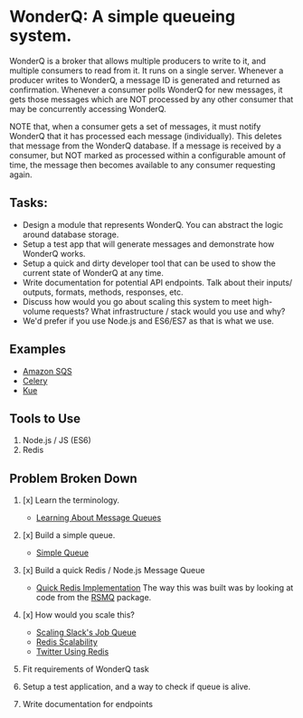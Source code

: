 # WonderQ: A simple queueing system.

WonderQ is a broker that allows multiple producers to write to it, and multiple consumers to read from it. It runs on a single server. Whenever a producer writes to WonderQ, a message ID is generated and returned as confirmation. Whenever a consumer polls WonderQ for new messages, it gets those messages which are NOT processed by any other consumer that may be concurrently accessing WonderQ.

NOTE that, when a consumer gets a set of messages, it must notify WonderQ that it has processed each message (individually). This deletes that message from the WonderQ database. If a message is received by a consumer, but NOT marked as processed within a configurable amount of time, the message then becomes available to any consumer requesting again.


## Tasks:

  * Design a module that represents WonderQ. You can abstract the logic around database storage.
  * Setup a test app that will generate messages and demonstrate how WonderQ works.
  * Setup a quick and dirty developer tool that can be used to show the current state of WonderQ at any time.
  * Write documentation for potential API endpoints. Talk about their inputs/ outputs, formats, methods, responses, etc.
  * Discuss how would you go about scaling this system to meet high-volume requests? What infrastructure / stack would you use and why?
  * We'd prefer if you use Node.js and ES6/ES7 as that is what we use.


## Examples
  * [Amazon SQS](http://goo.gl/Bn8qaD)
  * [Celery](http://www.celeryproject.org/)
  * [Kue](https://github.com/Automattic/kue)

## Tools to Use
  1. Node.js / JS (ES6)
  2. Redis

## Problem Broken Down
  1. [x] Learn the terminology.
      * [Learning About Message Queues](https://github.com/fxrhxn/queue-example)
  2. [x] Build a simple queue.
      * [Simple Queue](https://github.com/fxrhxn/message-queue/blob/master/testing.js)
  3. [x] Build a quick Redis / Node.js Message Queue
      * [Quick Redis Implementation](https://github.com/fxrhxn/WonderQ/blob/master/testing.js)
      The way this was built was by looking at code from the [RSMQ](https://www.npmjs.com/package/rsmq) package.

  4. [x] How would you scale this?
      * [Scaling Slack's Job Queue](https://slack.engineering/scaling-slacks-job-queue-687222e9d100)
      * [Redis Scalability](https://www.quora.com/How-scalable-is-Redis)
      * [Twitter Using Redis](http://highscalability.com/blog/2014/9/8/how-twitter-uses-redis-to-scale-105tb-ram-39mm-qps-10000-ins.html)

  5. Fit requirements of WonderQ task
  6. Setup a test application, and a way to check if queue is alive.
  7. Write documentation for endpoints
